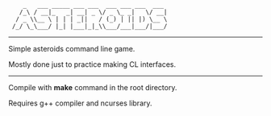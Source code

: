 ```
    _   ___ _____ ___ ___  ___ ___ ___  ___ 
   /_\ / __|_   _| __| _ \/ _ \_ _|   \/ __|
  / _ \\__ \ | | | _||   / (_) | || |) \__ \
 /_/ \_\___/ |_| |___|_|_\\___/___|___/|___/
```
___

Simple asteroids command line game.

Mostly done just to practice making CL interfaces.
___

Compile with **make** command in the root directory.

Requires g++ compiler and ncurses library.

